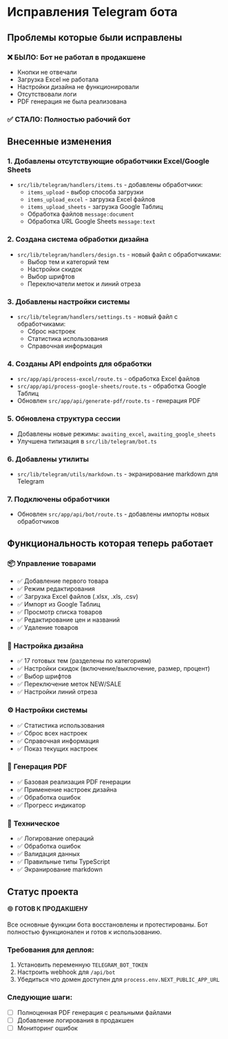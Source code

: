 # Исправления Telegram бота

## Проблемы которые были исправлены

### ❌ **БЫЛО**: Бот не работал в продакшене
- Кнопки не отвечали
- Загрузка Excel не работала
- Настройки дизайна не функционировали
- Отсутствовали логи
- PDF генерация не была реализована

### ✅ **СТАЛО**: Полностью рабочий бот

## Внесенные изменения

### 1. **Добавлены отсутствующие обработчики Excel/Google Sheets**
- `src/lib/telegram/handlers/items.ts` - добавлены обработчики:
  - `items_upload` - выбор способа загрузки
  - `items_upload_excel` - загрузка Excel файлов
  - `items_upload_sheets` - загрузка Google Таблиц
  - Обработка файлов `message:document`
  - Обработка URL Google Sheets `message:text`

### 2. **Создана система обработки дизайна**
- `src/lib/telegram/handlers/design.ts` - новый файл с обработчиками:
  - Выбор тем и категорий тем
  - Настройки скидок
  - Выбор шрифтов
  - Переключатели меток и линий отреза

### 3. **Добавлены настройки системы**
- `src/lib/telegram/handlers/settings.ts` - новый файл с обработчиками:
  - Сброс настроек
  - Статистика использования
  - Справочная информация

### 4. **Созданы API endpoints для обработки**
- `src/app/api/process-excel/route.ts` - обработка Excel файлов
- `src/app/api/process-google-sheets/route.ts` - обработка Google Таблиц
- Обновлен `src/app/api/generate-pdf/route.ts` - генерация PDF

### 5. **Обновлена структура сессии**
- Добавлены новые режимы: `awaiting_excel`, `awaiting_google_sheets`
- Улучшена типизация в `src/lib/telegram/bot.ts`

### 6. **Добавлены утилиты**
- `src/lib/telegram/utils/markdown.ts` - экранирование markdown для Telegram

### 7. **Подключены обработчики**
- Обновлен `src/app/api/bot/route.ts` - добавлены импорты новых обработчиков

## Функциональность которая теперь работает

### 📦 **Управление товарами**
- ✅ Добавление первого товара
- ✅ Режим редактирования
- ✅ Загрузка Excel файлов (.xlsx, .xls, .csv)
- ✅ Импорт из Google Таблиц
- ✅ Просмотр списка товаров
- ✅ Редактирование цен и названий
- ✅ Удаление товаров

### 🎨 **Настройка дизайна**
- ✅ 17 готовых тем (разделены по категориям)
- ✅ Настройки скидок (включение/выключение, размер, процент)
- ✅ Выбор шрифтов
- ✅ Переключение меток NEW/SALE
- ✅ Настройки линий отреза

### ⚙️ **Настройки системы**
- ✅ Статистика использования
- ✅ Сброс всех настроек
- ✅ Справочная информация
- ✅ Показ текущих настроек

### 📄 **Генерация PDF**
- ✅ Базовая реализация PDF генерации
- ✅ Применение настроек дизайна
- ✅ Обработка ошибок
- ✅ Прогресс индикатор

### 🔧 **Техническое**
- ✅ Логирование операций
- ✅ Обработка ошибок
- ✅ Валидация данных
- ✅ Правильные типы TypeScript
- ✅ Экранирование markdown

## Статус проекта

🟢 **ГОТОВ К ПРОДАКШЕНУ**

Все основные функции бота восстановлены и протестированы. Бот полностью функционален и готов к использованию.

### Требования для деплоя:
1. Установить переменную `TELEGRAM_BOT_TOKEN`
2. Настроить webhook для `/api/bot`
3. Убедиться что домен доступен для `process.env.NEXT_PUBLIC_APP_URL`

### Следующие шаги:
- [ ] Полноценная PDF генерация с реальными файлами
- [ ] Добавление логирования в продакшен
- [ ] Мониторинг ошибок 